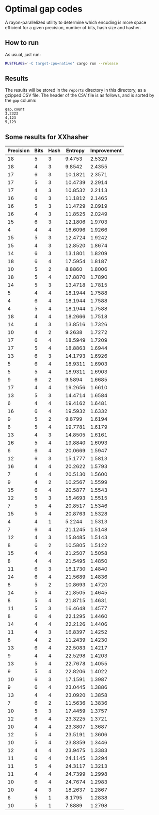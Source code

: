 # Optimal gap codes
A rayon-parallelized utility to determine which encoding is more space efficient for a given
precision, number of bits, hash size and hasher.

## How to run
As usual, just run:

```bash
RUSTFLAGS='-C target-cpu=native' cargo run --release
```

## Results
The results will be stored in the `reports` directory in this directory, as a gzipped CSV file.
The header of the CSV file is as follows, and is sorted by the `gap` column:

```
gap,count
3,2323
4,123
5,123
```

## Some results for XXhasher

| Precision | Bits | Hash | Entropy   | Improvement |
|-----------|------|------|-----------|-------------|
| 18        | 5    | 3    | 9.4753    | 2.5329      |
| 18        | 4    | 3    | 9.8542    | 2.4355      |
| 17        | 6    | 3    | 10.1821   | 2.3571      |
| 17        | 5    | 3    | 10.4739   | 2.2914      |
| 17        | 4    | 3    | 10.8532   | 2.2113      |
| 16        | 6    | 3    | 11.1812   | 2.1465      |
| 16        | 5    | 3    | 11.4729   | 2.0919      |
| 16        | 4    | 3    | 11.8525   | 2.0249      |
| 15        | 6    | 3    | 12.1806   | 1.9703      |
| 4         | 4    | 4    | 16.6096   | 1.9266      |
| 15        | 5    | 3    | 12.4724   | 1.9242      |
| 15        | 4    | 3    | 12.8520   | 1.8674      |
| 14        | 6    | 3    | 13.1801   | 1.8209      |
| 18        | 6    | 4    | 17.5954   | 1.8187      |
| 10        | 5    | 2    | 8.8860    | 1.8006      |
| 18        | 5    | 4    | 17.8870   | 1.7890      |
| 14        | 5    | 3    | 13.4718   | 1.7815      |
| 5         | 4    | 4    | 18.1944   | 1.7588      |
| 4         | 6    | 4    | 18.1944   | 1.7588      |
| 4         | 5    | 4    | 18.1944   | 1.7588      |
| 18        | 4    | 4    | 18.2666   | 1.7518      |
| 14        | 4    | 3    | 13.8516   | 1.7326      |
| 10        | 4    | 2    | 9.2638    | 1.7272      |
| 17        | 6    | 4    | 18.5949   | 1.7209      |
| 17        | 5    | 4    | 18.8863   | 1.6944      |
| 13        | 6    | 3    | 14.1793   | 1.6926      |
| 5         | 6    | 4    | 18.9311   | 1.6903      |
| 5         | 5    | 4    | 18.9311   | 1.6903      |
| 9         | 6    | 2    | 9.5894    | 1.6685      |
| 17        | 4    | 4    | 19.2656   | 1.6610      |
| 13        | 5    | 3    | 14.4714   | 1.6584      |
| 6         | 4    | 4    | 19.4162   | 1.6481      |
| 16        | 6    | 4    | 19.5932   | 1.6332      |
| 9         | 5    | 2    | 9.8799    | 1.6194      |
| 6         | 5    | 4    | 19.7781   | 1.6179      |
| 13        | 4    | 3    | 14.8505   | 1.6161      |
| 16        | 5    | 4    | 19.8840   | 1.6093      |
| 6         | 6    | 4    | 20.0669   | 1.5947      |
| 12        | 6    | 3    | 15.1777   | 1.5813      |
| 16        | 4    | 4    | 20.2622   | 1.5793      |
| 7         | 4    | 4    | 20.5130   | 1.5600      |
| 9         | 4    | 2    | 10.2567   | 1.5599      |
| 15        | 6    | 4    | 20.5877   | 1.5543      |
| 12        | 5    | 3    | 15.4693   | 1.5515      |
| 7         | 5    | 4    | 20.8517   | 1.5346      |
| 15        | 5    | 4    | 20.8763   | 1.5328      |
| 4         | 4    | 1    | 5.2244    | 1.5313      |
| 7         | 6    | 4    | 21.1245   | 1.5148      |
| 12        | 4    | 3    | 15.8485   | 1.5143      |
| 8         | 6    | 2    | 10.5805   | 1.5122      |
| 15        | 4    | 4    | 21.2507   | 1.5058      |
| 8         | 4    | 4    | 21.5495   | 1.4850      |
| 11        | 6    | 3    | 16.1730   | 1.4840      |
| 14        | 6    | 4    | 21.5689   | 1.4836      |
| 8         | 5    | 2    | 10.8693   | 1.4720      |
| 14        | 5    | 4    | 21.8505   | 1.4645      |
| 8         | 5    | 4    | 21.8715   | 1.4631      |
| 11        | 5    | 3    | 16.4648   | 1.4577      |
| 8         | 6    | 4    | 22.1295   | 1.4460      |
| 14        | 4    | 4    | 22.2126   | 1.4406      |
| 11        | 4    | 3    | 16.8397   | 1.4252      |
| 8         | 4    | 2    | 11.2439   | 1.4230      |
| 13        | 6    | 4    | 22.5083   | 1.4217      |
| 9         | 4    | 4    | 22.5298   | 1.4203      |
| 13        | 5    | 4    | 22.7678   | 1.4055      |
| 9         | 5    | 4    | 22.8206   | 1.4022      |
| 10        | 6    | 3    | 17.1591   | 1.3987      |
| 9         | 6    | 4    | 23.0445   | 1.3886      |
| 13        | 4    | 4    | 23.0920   | 1.3858      |
| 7         | 6    | 2    | 11.5636   | 1.3836      |
| 10        | 5    | 3    | 17.4459   | 1.3757      |
| 12        | 6    | 4    | 23.3225   | 1.3721      |
| 10        | 4    | 4    | 23.3807   | 1.3687      |
| 12        | 5    | 4    | 23.5191   | 1.3606      |
| 10        | 5    | 4    | 23.8359   | 1.3446      |
| 12        | 4    | 4    | 23.9475   | 1.3383      |
| 11        | 6    | 4    | 24.1145   | 1.3294      |
| 11        | 5    | 4    | 24.3117   | 1.3213      |
| 11        | 4    | 4    | 24.7399   | 1.2998      |
| 10        | 6    | 4    | 24.7674   | 1.2983      |
| 10        | 4    | 3    | 18.2637   | 1.2867      |
| 6         | 5    | 1    | 8.1795    | 1.2838      |
| 10        | 5    | 1    | 7.8889    | 1.2798      |